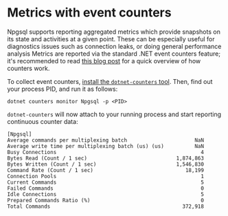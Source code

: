 # Metrics with event counters

Npgsql supports reporting aggregated metrics which provide snapshots on its state and activities at a given point. These can be especially useful for diagnostics issues such as connection leaks, or doing general performance analysis Metrics are reported via the standard .NET event counters feature; it's recommended to read [this blog post](https://devblogs.microsoft.com/dotnet/introducing-diagnostics-improvements-in-net-core-3-0/) for a quick overview of how counters work.

To collect event counters, [install the `dotnet-counters` tool](https://docs.microsoft.com/dotnet/core/diagnostics/dotnet-counters). Then, find out your process PID, and run it as follows:

```output
dotnet counters monitor Npgsql -p <PID>
```

`dotnet-counters` will now attach to your running process and start reporting continuous counter data:

```output
[Npgsql]
Average commands per multiplexing batch                      NaN
Average write time per multiplexing batch (us) (us)          NaN
Busy Connections                                               4
Bytes Read (Count / 1 sec)                             1,874,863
Bytes Written (Count / 1 sec)                          1,546,830
Command Rate (Count / 1 sec)                              18,199
Connection Pools                                               1
Current Commands                                               5
Failed Commands                                                0
Idle Connections                                               5
Prepared Commands Ratio (%)                                    0
Total Commands                                           372,918
```
